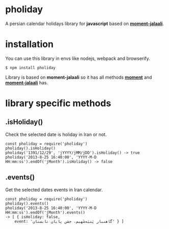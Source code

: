 # pholiday
A persian calendar holidays library for **javascript** based on [**moment-jalaali**](https://github.com/jalaali/moment-jalaali).

# installation
You can use this library in envs like nodejs, webpack and browserify.
```
$ npm install pholiday
```

Library is based on **moment-jalaali** so it has all methods [**moment**](https://momentjs.com/) and [**moment-jalaali**](https://github.com/jalaali/moment-jalaali) has.

# library specific methods

## .isHoliday()
Check the selected date is holiday in Iran or not.
```
const pholiday = require('pholiday')
pholiday().isHoliday()
pholiday('1391/12/29', 'jYYYY/jMM/jDD').isHoliday() -> true
pholiday('2013-8-25 16:40:00', 'YYYY-M-D HH:mm:ss').endOf('jMonth').isHoliday() -> false
```

## .events()
Get the selected dates events in Iran calendar.
```
const pholiday = require('pholiday')
pholiday().events()
pholiday('2013-8-25 16:40:00', 'YYYY-M-D HH:mm:ss').endOf('jMonth').events()
-> [ { isHoliday: false,
    event: 'گاهنبار پَتیَه‌شَهیم، جشن پایان تابستان' } ]
```